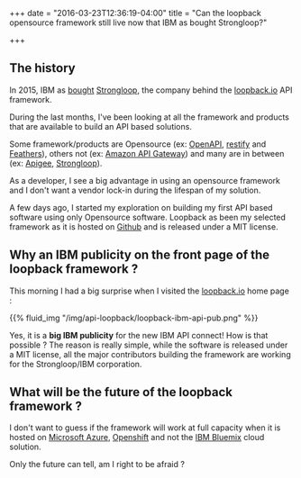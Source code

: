 +++
date = "2016-03-23T12:36:19-04:00"
title = "Can the loopback opensource framework still live now that IBM as bought Strongloop?"

+++

## The history

In 2015, IBM as [bought](http://www-03.ibm.com/press/us/en/pressrelease/47577.wss) [Strongloop](https://strongloop.com/), the company
 behind the [loopback.io](http://loopback.io/) API framework.
 
During the last months, I've been looking at all the framework and products that are available 
to build an API based solutions.  

Some framework/products are Opensource (ex: [OpenAPI](https://openapis.org/), [restify](http://restify.com/) and [Feathers](https://www.gitbook.com/book/feathersjs/feathers-docs/details)),
others not (ex: [Amazon API Gateway](https://aws.amazon.com/fr/api-gateway/)) and many are in between (ex: [Apigee](http://apigee.com/about/), [Strongloop](https://strongloop.com/)).

As a developer, I see a big advantage in using an opensource framework and I don't want a vendor lock-in
during the lifespan of my solution.

A few days ago, I started my exploration on building my first API based software using only Opensource 
software.  Loopback as been my selected framework as it is hosted on [Github](https://github.com/strongloop/loopback)
and is released under a MIT license.

## Why an IBM publicity on the front page of the loopback framework ?

This morning I had a big surprise when I visited the [loopback.io](http://loopback.io/) home page : 

{{% fluid_img "/img/api-loopback/loopback-ibm-api-pub.png" %}}

Yes, it is a **big IBM publicity** for the new IBM API connect!  How is that possible ?
The reason is really simple, while the software is released under a MIT license, all the major contributors
building the framework are working for the Strongloop/IBM corporation.

## What will be the future of the loopback framework ?

I don't want to guess if the framework will work at full capacity when it is hosted on [Microsoft Azure](https://azure.microsoft.com/),
 [Openshift](https://www.openshift.com/) and not the [IBM Bluemix](http://www.ibm.com/cloud-computing/bluemix/)
 cloud solution.
 
Only the future can tell, am I right to be afraid ?
